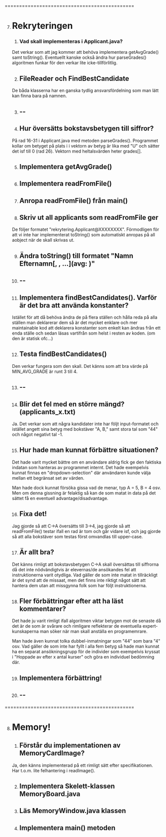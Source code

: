 
=============================================

7. # Rekryteringen
   1. ### Vad skall implementeras i Applicant.java?
    Det verkar som att jag kommer att behöva implementera getAvgGrade() samt toString(). Eventuellt kanske också ändra hur parseGrades() algoritmen funkar för den verkar lite icke-tillförlitlig.

   2. ## FileReader och FindBestCandidate
   De båda klasserna har en ganska tydlig ansvarsfördelning som man lätt kan finna bara på namnen.

   3. ## --

   4. ## Hur översätts bokstavsbetygen till siffror?
   På rad 16-31 i Applicant.java med metoden parseGrades(). Programmet kollar om betyget på plats i i vektorn av betyg är lika med "U" och sätter det isf till 0 (rad 26). Vektorn med heltalsvärden heter grades[].

   5. ## Implementera getAvgGrade()

   6. ## Implementera readFromFile()

   7. ## Anropa readFromFile() från main()

   8. ## Skriv ut all applicants som readFromFile ger
   De följer formatet "rekrytering.Applicant@XXXXXXXX". Förmodligen för att vi inte har implementerat toString() som automatiskt anropas på all aobject när de skall skrivas ut.

   9. ## Ändra toString() till formatet "Namn Efternamn[<grade1>, <grade2>, ...](avg: <avg>)"

   10. ## --

   11. ## Implementera findBestCandidates(). Varför är det bra att använda konstanter?
   Istället för att då behöva ändra de på flera ställen och hålla reda på alla ställen man deklarerar dem så är det mycket enklare och mer maintainable kod att deklarera konstanter som enkelt kan ändras från ett enda ställe och sedan läsas vartifrån som helst i resten av koden. (om den är statisk ofc...)

   12. ## Testa findBestCandidates()
   Den verkar fungera som den skall. Det känns som att bra värde på MIN_AVG_GRADE är runt 3 till 4.

   13. ## --

   14. ## Blir det fel med en större mängd? (applicants_x.txt)
   Ja. Det verkar som att några kandidater inte har följt input-formatet och istället angett sina betyg med bokstäver "A, B," samt stora tal som "44" och något negativt tal -1.

   15.  ## Hur hade man kunnat förbättre situationen?
   Det hade varit mycket bättre om en användare aldrig fick ge den faktiska indatan som hanteras av programmet internt. Det hade exempelvis kunnat finnas en "dropdown-selection" där användaren kunde välja mellan ett begränsat set av värden.

   Man hade dock kunnat försöka gissa vad de menar, typ A = 5, B = 4 osv. Men om denna gissning är felaktig så kan de som matat in data på det sättet få en eventuell advantage/disadvantage.

   16. ## Fixa det!
   Jag gjorde så att C->A översätts till 3->4, jag gjorde så att readFromFile() testar ifall en rad är tom och går vidare isf, och jag gjorde så att alla bokstäver som testas först omvandlas till upper-case.

   17. ## Är allt bra?
   Det känns rimligt att bokstavsbetygen C->A skall översättas till siffrorna då det inte nödvändigtvis är elevernas/de ansökandes fel att instruktionerna varit otydliga. Vad gäller de som inte matat in tillräckligt är det synd att de missaat, men det finns inte riktigt något sätt att hantera dem utan att missgynna folk som har följt instruktionerna.

   18. ## Fler förbättringar efter att ha läst kommentarer?
   Det hade ju varit rimligt ifall algoritmen viktar betygen mot de senaste då det är de som är svårare och rimligare reflekterar de eventuella expert-kunskaperna man söker när man skall anställa en programemrare.

   Man hade även kunnat tolka dubbel-inmatningar som "44" som bara "4" osv. Vad gäller de som inte har fyllt i alla fem betyg så hade man kunnat ha en separat ansökningsgrupp för de individer som exempelvis kryssat i "Hoppade av efter x antal kurser" och göra en individuel bedömning där.

   19. ## Implementera förbättring!

   20. ## --


=============================================


8. # Memory!
   1. ## Förstår du implementationen av MemoryCardImage?
   Ja, den känns implementerad på ett rimligt sätt efter specifikationen. Har t.o.m. lite felhantering i readImage().

   2. ## Implementera Skelett-klassen MemoryBoard.java

   3. ## Läs MemoryWindow.java klassen

   4. ## Implementera main() metoden